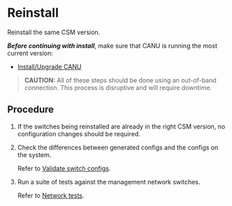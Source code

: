 # Reinstall

Reinstall the same CSM version.

***Before continuing with install***, make sure that CANU is running the most current version: 

  * [Install/Upgrade CANU](canu_install_update.md)

> **CAUTION:** All of these steps should be done using an out-of-band connection. This process is disruptive and will require downtime.

## Procedure

1. If the switches being reinstalled are already in the right CSM version, no configuration changes should be required.

2. Check the differences between generated configs and the configs on the system.

   Refer to [Validate switch configs](validate_switch_configs.md).

3. Run a suite of tests against the management network switches.

   Refer to [Network tests](network_tests.md).

